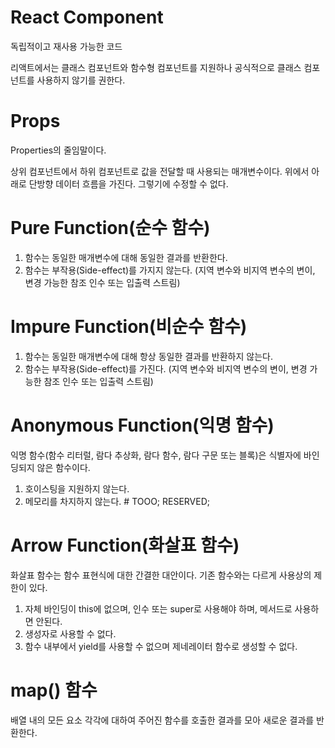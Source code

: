 # React Component
독립적이고 재사용 가능한 코드

리액트에서는 클래스 컴포넌트와 함수형 컴포넌트를 지원하나 공식적으로 클래스 컴포넌트를 사용하지 않기를 권한다.

# Props
Properties의 줄임말이다.  

상위 컴포넌트에서 하위 컴포넌트로 값을 전달할 때 사용되는 매개변수이다. 위에서 아래로 단방향 데이터 흐름을 가진다. 그렇기에 수정할 수 없다.

# Pure Function(순수 함수)
1. 함수는 동일한 매개변수에 대해 동일한 결과를 반환한다.
2. 함수는 부작용(Side-effect)를 가지지 않는다. (지역 변수와 비지역 변수의 변이, 변경 가능한 참조 인수 또는 입출력 스트림)

# Impure Function(비순수 함수)
1. 함수는 동일한 매개변수에 대해 항상 동일한 결과를 반환하지 않는다.
2. 함수는 부작용(Side-effect)를 가진다. (지역 변수와 비지역 변수의 변이, 변경 가능한 참조 인수 또는 입출력 스트림)

# Anonymous Function(익명 함수)
익명 함수(함수 리터럴, 람다 추상화, 람다 함수, 람다 구문 또는 블록)은 식별자에 바인딩되지 않은 함수이다.

1. 호이스팅을 지원하지 않는다.
2. 메모리를 차지하지 않는다. # TOOO; RESERVED;

# Arrow Function(화살표 함수)
화살표 함수는 함수 표현식에 대한 간결한 대안이다. 기존 함수와는 다르게 사용상의 제한이 있다.  

1. 자체 바인딩이 this에 없으며, 인수 또는 super로 사용해야 하며, 메서드로 사용하면 안된다.
2. 생성자로 사용할 수 없다.
3. 함수 내부에서 yield를 사용할 수 없으며 제네레이터 함수로 생성할 수 없다.

# map() 함수
배열 내의 모든 요소 각각에 대하여 주어진 함수를 호출한 결과를 모아 새로운 결과를 반환한다.